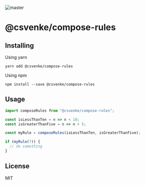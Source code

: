 ![master](https://github.com/csvenke/compose-rules/workflows/master/badge.svg)

# @csvenke/compose-rules

## Installing

Using yarn

```
yarn add @csvenke/compose-rules
```

Using npm

```
npm install --save @csvenke/compose-rules
```

## Usage

```js
import composeRules from "@csvenke/compose-rules";

const isLessThanTen = n => n < 10;
const isGreaterThanFive = n => n > 5;

const myRule = composeRules(isLessThanTen, isGreaterThanFive);

if (myRule(7)) {
  // do something
}
```

## License

MIT
